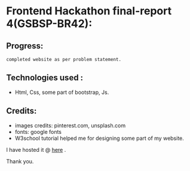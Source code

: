 # Frontend Hackathon final-report 4(GSBSP-BR42): 

## Progress:
    completed website as per problem statement.
 
## Technologies used : 
   - Html, Css, some part of bootstrap, Js.

## Credits:
   - images credits: pinterest.com, unsplash.com
   - fonts: google fonts
   - W3school tutorial helped me for designing some part of my website.
   
I have hosted it @ [here](https://rutujadhanawade.github.io/Frontend_Bakery-Or-Restaurant_GSBSP-BR42/) . 


Thank you.
